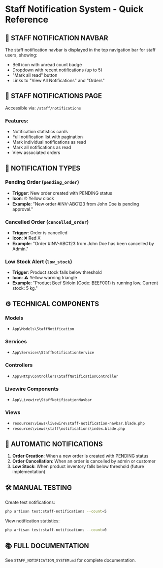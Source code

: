 # Staff Notification System - Quick Reference

## 📱 **STAFF NOTIFICATION NAVBAR**

The staff notification navbar is displayed in the top navigation bar for staff users, showing:
- Bell icon with unread count badge
- Dropdown with recent notifications (up to 5)
- "Mark all read" button
- Links to "View All Notifications" and "Orders"

## 📄 **STAFF NOTIFICATIONS PAGE**

Accessible via: `/staff/notifications`

### Features:
- Notification statistics cards
- Full notification list with pagination
- Mark individual notifications as read
- Mark all notifications as read
- View associated orders

## 🔔 **NOTIFICATION TYPES**

### Pending Order (`pending_order`)
- **Trigger**: New order created with PENDING status
- **Icon**: ⏰ Yellow clock
- **Example**: "New order #INV-ABC123 from John Doe is pending approval."

### Cancelled Order (`cancelled_order`)
- **Trigger**: Order is cancelled
- **Icon**: ❌ Red X
- **Example**: "Order #INV-ABC123 from John Doe has been cancelled by Admin."

### Low Stock Alert (`low_stock`)
- **Trigger**: Product stock falls below threshold
- **Icon**: ⚠️ Yellow warning triangle
- **Example**: "Product Beef Sirloin (Code: BEEF001) is running low. Current stock: 5 kg."

## ⚙️ **TECHNICAL COMPONENTS**

### Models
- `App\Models\StaffNotification`

### Services
- `App\Services\StaffNotificationService`

### Controllers
- `App\Http\Controllers\StaffNotificationController`

### Livewire Components
- `App\Livewire\StaffNotificationNavbar`

### Views
- `resources\views\livewire\staff-notification-navbar.blade.php`
- `resources\views\staff\notifications\index.blade.php`

## 🔄 **AUTOMATIC NOTIFICATIONS**

1. **Order Creation**: When a new order is created with PENDING status
2. **Order Cancellation**: When an order is cancelled by admin or customer
3. **Low Stock**: When product inventory falls below threshold (future implementation)

## 🛠️ **MANUAL TESTING**

Create test notifications:
```bash
php artisan test:staff-notifications --count=5
```

View notification statistics:
```bash
php artisan test:staff-notifications --count=0
```

## 📚 **FULL DOCUMENTATION**

See `STAFF_NOTIFICATION_SYSTEM.md` for complete documentation.